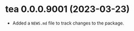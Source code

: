 <!-- NEWS.md is maintained by https://fledge.cynkra.com, contributors should not edit this file -->

# tea 0.0.0.9001 (2023-03-23)

- Added a `NEWS.md` file to track changes to the package.

